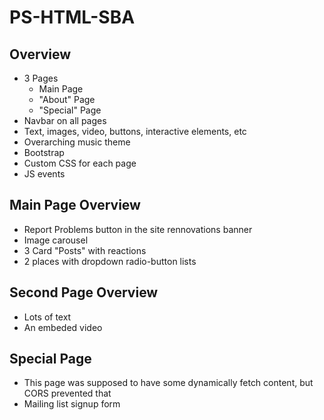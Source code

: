 # PS-HTML-SBA

## Overview
* 3 Pages
  * Main Page
  * "About" Page
  * "Special" Page
* Navbar on all pages
* Text, images, video, buttons, interactive elements, etc
* Overarching music theme
* Bootstrap
* Custom CSS for each page
* JS events

## Main Page Overview

* Report Problems button in the site rennovations banner
* Image carousel
* 3 Card "Posts" with reactions
* 2 places with dropdown radio-button lists

## Second Page Overview
* Lots of text
* An embeded video

## Special Page
* This page was supposed to have some dynamically fetch content, but CORS prevented that
* Mailing list signup form